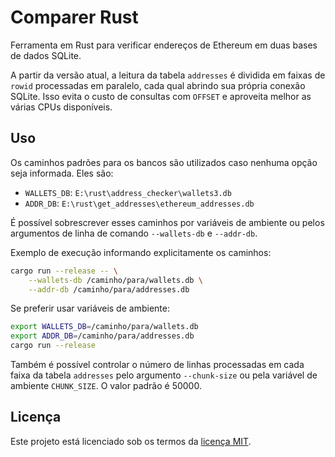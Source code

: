 # Comparer Rust

Ferramenta em Rust para verificar endereços de Ethereum em duas bases de dados SQLite.

A partir da versão atual, a leitura da tabela `addresses` é dividida em faixas
de `rowid` processadas em paralelo, cada qual abrindo sua própria conexão
SQLite. Isso evita o custo de consultas com `OFFSET` e aproveita melhor as
várias CPUs disponíveis.

## Uso

Os caminhos padrões para os bancos são utilizados caso nenhuma opção seja informada. Eles são:

- `WALLETS_DB`: `E:\rust\address_checker\wallets3.db`
- `ADDR_DB`: `E:\rust\get_addresses\ethereum_addresses.db`

É possível sobrescrever esses caminhos por variáveis de ambiente ou pelos argumentos de linha de comando `--wallets-db` e `--addr-db`.

Exemplo de execução informando explicitamente os caminhos:

```bash
cargo run --release -- \
    --wallets-db /caminho/para/wallets.db \
    --addr-db /caminho/para/addresses.db
```

Se preferir usar variáveis de ambiente:

```bash
export WALLETS_DB=/caminho/para/wallets.db
export ADDR_DB=/caminho/para/addresses.db
cargo run --release
```

Também é possível controlar o número de linhas processadas em cada faixa da
tabela `addresses` pelo argumento `--chunk-size` ou pela variável de ambiente
`CHUNK_SIZE`. O valor padrão é 50000.

## Licença

Este projeto está licenciado sob os termos da [licença MIT](LICENSE).

